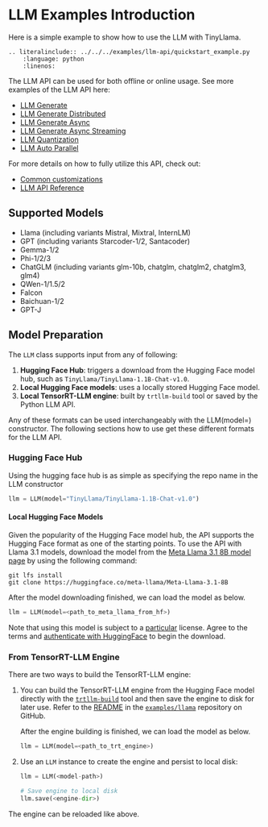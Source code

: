 # LLM Examples Introduction
Here is a simple example to show how to use the LLM with TinyLlama.
```{eval-rst}
.. literalinclude:: ../../../examples/llm-api/quickstart_example.py
    :language: python
    :linenos:
```

The LLM API can be used for both offline or online usage. See more examples of the LLM API here:
* [LLM Generate](https://nvidia.github.io/TensorRT-LLM/llm-api-examples/llm_generate.html)
* [LLM Generate Distributed](https://nvidia.github.io/TensorRT-LLM/llm-api-examples/llm_generate_distributed.html)
* [LLM Generate Async](https://nvidia.github.io/TensorRT-LLM/llm-api-examples/llm_generate_async.html)
* [LLM Generate Async Streaming](https://nvidia.github.io/TensorRT-LLM/llm-api-examples/llm_generate_async_streaming.html)
* [LLM Quantization](https://nvidia.github.io/TensorRT-LLM/llm-api-examples/llm_quantization.html)
* [LLM Auto Parallel](https://nvidia.github.io/TensorRT-LLM/llm-api-examples/llm_auto_parallel.html)

For more details on how to fully utilize this API, check out:

* [Common customizations](https://nvidia.github.io/TensorRT-LLM/llm-api-examples/customization.html)
* [LLM API Reference](https://nvidia.github.io/TensorRT-LLM/llm-api/index.html)


## Supported Models

* Llama (including variants Mistral, Mixtral, InternLM)
* GPT (including variants Starcoder-1/2, Santacoder)
* Gemma-1/2
* Phi-1/2/3
* ChatGLM (including variants glm-10b, chatglm, chatglm2, chatglm3, glm4)
* QWen-1/1.5/2
* Falcon
* Baichuan-1/2
* GPT-J

## Model Preparation

The `LLM` class supports input from any of following:

1. **Hugging Face Hub**: triggers a download from the Hugging Face model hub, such as `TinyLlama/TinyLlama-1.1B-Chat-v1.0`.
2. **Local Hugging Face models**: uses a locally stored Hugging Face model.
3. **Local TensorRT-LLM engine**: built by `trtllm-build` tool or saved by the Python LLM API.

Any of these formats can be used interchangeably with the LLM(model=<any-model-path>) constructor.
The following sections how to use get these different formats for the LLM API.


### Hugging Face Hub

Using the hugging face hub is as simple as specifying the repo name in the LLM constructor

```python
llm = LLM(model="TinyLlama/TinyLlama-1.1B-Chat-v1.0")
```
#### Local Hugging Face Models
Given the popularity of the Hugging Face model hub, the API supports the Hugging Face format as one of the starting points.
To use the API with Llama 3.1 models, download the model from the [Meta Llama 3.1 8B model page](https://huggingface.co/meta-llama/Meta-Llama-3.1-8B) by using the following command:

```console
git lfs install
git clone https://huggingface.co/meta-llama/Meta-Llama-3.1-8B
```
After the model downloading finished, we can load the model as below.
```python
llm = LLM(model=<path_to_meta_llama_from_hf>)
```

Note that using this model is subject to a [particular](https://ai.meta.com/resources/models-and-libraries/llama-downloads/) license. Agree to the terms and [authenticate with HuggingFace](https://huggingface.co/meta-llama/Meta-Llama-3-8B?clone=true) to begin the download.

### From TensorRT-LLM Engine

There are two ways to build the TensorRT-LLM engine:

1. You can build the TensorRT-LLM engine from the Hugging Face model directly with the [`trtllm-build`](https://github.com/NVIDIA/TensorRT-LLM/blob/main/setup.py#L126) tool and then save the engine to disk for later use.
Refer to the [README](https://github.com/NVIDIA/TensorRT-LLM/tree/main/examples/llama) in the [`examples/llama`](https://github.com/NVIDIA/TensorRT-LLM/tree/main/examples/llama) repository on GitHub.

   After the engine building is finished, we can load the model as below.
   ```python
   llm = LLM(model=<path_to_trt_engine>)
   ```

2. Use an `LLM` instance to create the engine and persist to local disk:

   ```python
   llm = LLM(<model-path>)

   # Save engine to local disk
   llm.save(<engine-dir>)
   ```
The engine can be reloaded like above.
